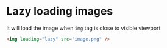 # Lazy loading images

It will load the image when `img` tag is close to visible viewport

```html
<img loading="lazy" src="image.png" />
```
